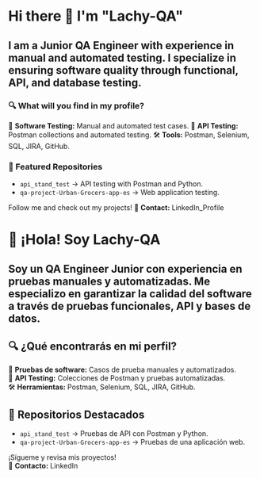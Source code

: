 # Hi there 👋 I'm "Lachy-QA" 
## I am a **Junior QA Engineer** with experience in manual and automated testing. I specialize in ensuring software quality through functional, API, and database testing.

### 🔍 What will you find in my profile?
🚀 **Software Testing:** Manual and automated test cases.
🔗 **API Testing:** Postman collections and automated testing.
🛠 **Tools:** Postman, Selenium, SQL, JIRA, GitHub.

### 📂 Featured Repositories
- `api_stand_test` → API testing with Postman and Python.
- `qa-project-Urban-Grocers-app-es` → Web application testing.

Follow me and check out my projects!
📩 **Contact:** LinkedIn_Profile


# 👋 ¡Hola! Soy Lachy-QA  
## Soy un **QA Engineer Junior** con experiencia en pruebas manuales y automatizadas. Me especializo en garantizar la calidad del software a través de pruebas funcionales, API y bases de datos.  

## 🔍 ¿Qué encontrarás en mi perfil?
🚀 **Pruebas de software:** Casos de prueba manuales y automatizados.  
🔗 **API Testing:** Colecciones de Postman y pruebas automatizadas.  
🛠 **Herramientas:** Postman, Selenium, SQL, JIRA, GitHub.  

## 📂 Repositorios Destacados  
- `api_stand_test` → Pruebas de API con Postman y Python.  
- `qa-project-Urban-Grocers-app-es` → Pruebas de una aplicación web.  

¡Sígueme y revisa mis proyectos!  
📩 **Contacto:** LinkedIn 


<!--
**Lachy-QA/Lachy-QA** is a ✨ _special_ ✨ repository because its `README.md` (this file) appears on your GitHub profile.

Here are some ideas to get you started:

- 🔭 I’m currently working on ...
- 🌱 I’m currently learning ...
- 👯 I’m looking to collaborate on ...
- 🤔 I’m looking for help with ...
- 💬 Ask me about ...
- 📫 How to reach me: ...
- 😄 Pronouns: ...
- ⚡ Fun fact: ...
-->
